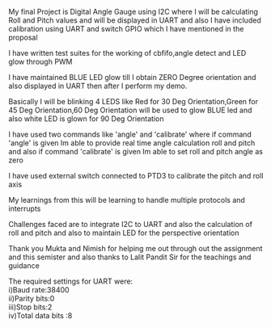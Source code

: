 My final Project is Digital Angle Gauge using I2C where I will be calculating Roll and Pitch values and will be displayed in UART and also I have included calibration using UART and switch GPIO which I have mentioned in the proposal </br>

I have written test suites for the working of cbfifo,angle detect and LED glow through PWM</br>

I have maintained BLUE LED glow till I obtain ZERO Degree orientation and also displayed in UART then after I perform my demo.</br>

Basically I will be blinking 4 LEDS like Red for 30 Deg Orientation,Green for 45 Deg Orientation,60 Deg Orientation will be used to glow BLUE led and also white LED is glown for 90 Deg Orientation</br>

I have used two commands like 'angle' and 'calibrate' where if command 'angle' is given Im able to provide real time angle calculation roll and pitch and also if command 'calibrate' is given Im able to set roll and pitch angle as zero</br>

I have used external switch connected to PTD3 to calibrate the pitch and roll axis</br>

My learnings from this will be learning to handle multiple protocols and interrupts </br>

Challenges faced are to integrate I2C to UART and also the calculation of roll and pitch and also to maintain LED for the perspective orientation</br>

Thank you Mukta and Nimish for helping me out through out the assignment and this semister and also thanks to Lalit Pandit Sir for the teachings and guidance</br>

The required settings for UART were:</br>
i)Baud rate:38400</br>
ii)Parity bits:0 </br>
iii)Stop bits:2 </br>
iv)Total data bits :8</br>
